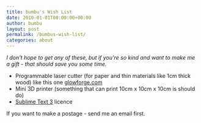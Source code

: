 ```yaml
---
title: bumbu's Wish List
date: 2010-01-01T00:00:00+00:00
author: bumbu
layout: post
permalink: /bumbus-wish-list/
categories: about
---
```

_I don't hope to get any of these, but if you're so kind and want to make me a gift - that should save you some time._

* Programmable laser cutter (for paper and thin materials like 1cm thick wood) like this one [glowforge.com](http://glowforge.com)
* Mini 3D printer (something that can print 10cm x 10cm x 10cm is should do)
* [Sublime Text 3](https://www.sublimetext.com/buy?v=3) licence

If you want to make a postage - send me an email first.
